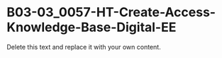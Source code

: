 

# B03-03_0057-HT-Create-Access-Knowledge-Base-Digital-EE

Delete this text and replace it with your own content.
